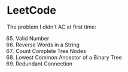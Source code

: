 # LeetCode

The problem I didn't AC at first time:

65. Valid Number
151. Reverse Words in a String
222. Count Complete Tree Nodes
236. Lowest Common Ancestor of a Binary Tree
684. Redundant Connection
